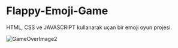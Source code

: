 # Flappy-Emoji-Game
HTML, CSS ve JAVASCRIPT kullanarak uçan bir emoji oyun projesi.

![GameOverImage2](https://user-images.githubusercontent.com/75726215/168428329-c3c2af9c-0c75-48d1-82a2-0fe06cfbf183.png)

